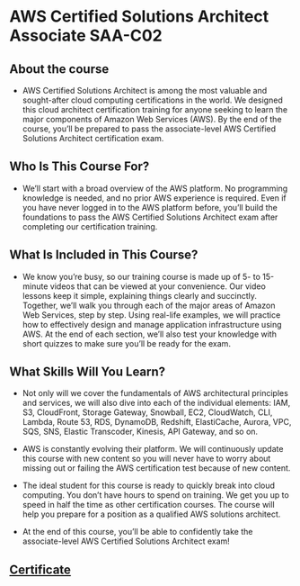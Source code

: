 # AWS Certified Solutions Architect Associate SAA-C02
## About the course
- AWS Certified Solutions Architect is among the most valuable and sought-after cloud computing certifications in the world. We designed this cloud architect certification training for anyone seeking to learn the major components of Amazon Web Services (AWS). By the end of the course, you’ll be prepared to pass the associate-level AWS Certified Solutions Architect certification exam.

## Who Is This Course For?
- We’ll start with a broad overview of the AWS platform. No programming knowledge is needed, and no prior AWS experience is required. Even if you have never logged in to the AWS platform before, you’ll build the foundations to pass the AWS Certified Solutions Architect exam after completing our certification training.

## What Is Included in This Course?
- We know you’re busy, so our training course is made up of 5- to 15-minute videos that can be viewed at your convenience. Our video lessons keep it simple, explaining things clearly and succinctly. Together, we’ll walk you through each of the major areas of Amazon Web Services, step by step. Using real-life examples, we will practice how to effectively design and manage application infrastructure using AWS. At the end of each section, we’ll also test your knowledge with short quizzes to make sure you’ll be ready for the exam.

## What Skills Will You Learn?
- Not only will we cover the fundamentals of AWS architectural principles and services, we will also dive into each of the individual elements: IAM, S3, CloudFront, Storage Gateway, Snowball, EC2, CloudWatch, CLI, Lambda, Route 53, RDS, DynamoDB, Redshift, ElastiCache, Aurora, VPC, SQS, SNS, Elastic Transcoder, Kinesis, API Gateway, and so on.

- AWS is constantly evolving their platform. We will continuously update this course with new content so you will never have to worry about missing out or failing the AWS certification test because of new content.

- The ideal student for this course is ready to quickly break into cloud computing. You don’t have hours to spend on training. We get you up to speed in half the time as other certification courses. The course will help you prepare for a position as a qualified AWS solutions architect.

- At the end of this course, you’ll be able to confidently take the associate-level AWS Certified Solutions Architect exam!

## [Certificate](https://verify.acloud.guru/8678E84CA8A9)
